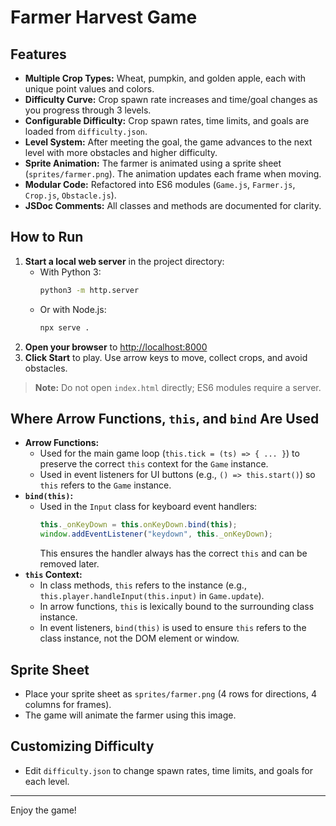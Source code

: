 # Farmer Harvest Game

## Features

- **Multiple Crop Types:** Wheat, pumpkin, and golden apple, each with unique point values and colors.
- **Difficulty Curve:** Crop spawn rate increases and time/goal changes as you progress through 3 levels.
- **Configurable Difficulty:** Crop spawn rates, time limits, and goals are loaded from `difficulty.json`.
- **Level System:** After meeting the goal, the game advances to the next level with more obstacles and higher difficulty.
- **Sprite Animation:** The farmer is animated using a sprite sheet (`sprites/farmer.png`). The animation updates each frame when moving.
- **Modular Code:** Refactored into ES6 modules (`Game.js`, `Farmer.js`, `Crop.js`, `Obstacle.js`).
- **JSDoc Comments:** All classes and methods are documented for clarity.

## How to Run

1. **Start a local web server** in the project directory:
   - With Python 3:
     ```sh
     python3 -m http.server
     ```
   - Or with Node.js:
     ```sh
     npx serve .
     ```
2. **Open your browser** to [http://localhost:8000](http://localhost:8000)
3. **Click Start** to play. Use arrow keys to move, collect crops, and avoid obstacles.

> **Note:** Do not open `index.html` directly; ES6 modules require a server.

## Where Arrow Functions, `this`, and `bind` Are Used

- **Arrow Functions:**
  - Used for the main game loop (`this.tick = (ts) => { ... }`) to preserve the correct `this` context for the `Game` instance.
  - Used in event listeners for UI buttons (e.g., `() => this.start()`) so `this` refers to the `Game` instance.
- **`bind(this)`:**
  - Used in the `Input` class for keyboard event handlers:
    ```js
    this._onKeyDown = this.onKeyDown.bind(this);
    window.addEventListener("keydown", this._onKeyDown);
    ```
    This ensures the handler always has the correct `this` and can be removed later.
- **`this` Context:**
  - In class methods, `this` refers to the instance (e.g., `this.player.handleInput(this.input)` in `Game.update`).
  - In arrow functions, `this` is lexically bound to the surrounding class instance.
  - In event listeners, `bind(this)` is used to ensure `this` refers to the class instance, not the DOM element or window.

## Sprite Sheet
- Place your sprite sheet as `sprites/farmer.png` (4 rows for directions, 4 columns for frames).
- The game will animate the farmer using this image.

## Customizing Difficulty
- Edit `difficulty.json` to change spawn rates, time limits, and goals for each level.

---
Enjoy the game!
